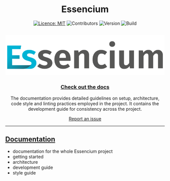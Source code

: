 <div align="center">

# Essencium

[![Licence: MIT](https://img.shields.io/badge/licence-MIT-yellow.svg)](https://opensource.org/licenses/MIT) ![Contributors](https://img.shields.io/github/contributors/Frachtwerk/essencium-frontend) ![Version](https://img.shields.io/github/package-json/v/Frachtwerk/essencium-frontend?filename=packages%2Fdocs%2Fpackage.json&label=Essencium-docs&color=00b5d6CMYK) ![Build](https://github.com/Frachtwerk/essencium-frontend/actions/workflows/ci.yml/badge.svg)

## ![Essencium Logo](../app/public/img/web/logotype_400x100px.svg)

### [Check out the docs](https://docs.essencium.dev)

The documentation provides detailed guidelines on setup, architecture, code style and linting practices employed in the project. It contains the development guide for consistency across the project.

[Report an issue](https://github.com/Frachtwerk/essencium-frontend/issues)
</div>

---

## [Documentation](https://docs.essencium.dev/)

- documentation for the whole Essencium project
- getting started
- architecture
- development guide
- style guide

